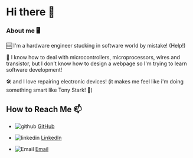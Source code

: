 # Hi there 👋

### About me 🖥️
🆘 I'm a hardware engineer stucking in software world by mistake! (Help!)

🔎 I know how to deal with microcontrollers, microprocessors, wires and transistor, but I don't know how to design a webpage so I'm trying to learn software development!

🛠 and I love repairing electronic devices! (it makes me feel like i'm doing something smart like Tony Stark! 🤖)

## How to Reach Me 📫

- ![github](https://img.shields.io/badge/github-GitHub-black) [GitHub](https://github.com/ZahraArshia/)

- ![linkedin](https://img.shields.io/badge/linkedin-LinkedIn-blue) [LinkedIn](https://www.linkedin.com/in/zahra-arshia-89247210a/)

- ![Email](https://img.shields.io/badge/email-Gmail-red) [Email](fzarshia@gmail.com)

<!--
**ZahraArshia/ZahraArshia** is a ✨ _special_ ✨ repository because its `README.md` (this file) appears on your GitHub profile.

Here are some ideas to get you started:

- 🧠 I’m an AI engineer
- 🌱 I’m currently learning ...
- 👯 I’m looking to collaborate on ...
- 🤔 I’m looking for help with ...
- 💬 Ask me about ...
- 📫 How to reach me: ...
- 😄 Pronouns: ...
- ⚡ Fun fact: ...
-->
